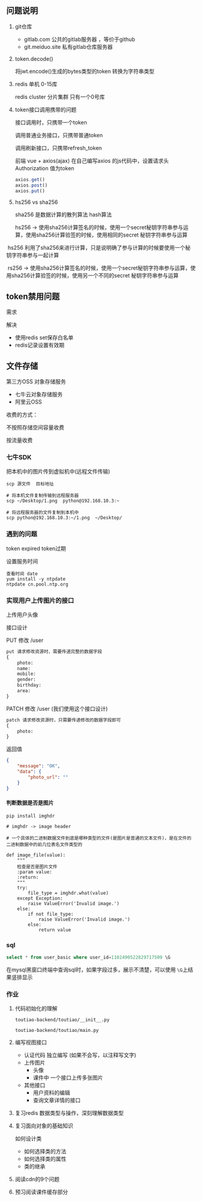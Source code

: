## 问题说明

1. git仓库

    * gitlab.com 公共的gitlab服务器 ，等价于github
    * git.meiduo.site 私有gitlab仓库服务器

2. token.decode()

    将jwt.encode()生成的bytes类型的token  转换为字符串类型

3. redis  单机 0-15库

    redis cluster 分片集群 只有一个0号库

4. token接口调用携带的问题

    接口调用时，只携带一个token

    调用普通业务接口，只携带普通token

    调用刷新接口，只携带refresh_token

    前端 vue + axios(ajax) 在自己编写axios 的js代码中，设置请求头Authorization 值为token

    ```js
    axios.get()
    axios.post()
    axios.put()
    ```

5. hs256 vs sha256

    sha256 是数据计算的散列算法 hash算法

    hs256  -> 使用sha256计算签名的时候，使用一个secret秘钥字符串参与运算，使用sha256计算验签的时候，使用相同的secret 秘钥字符串参与运算

​		hs256 利用了sha256来进行计算，只是说明确了参与计算的时候要使用一个秘钥字符串参与一起计算

​		rs256 ->  使用sha256计算签名的时候，使用一个secret秘钥字符串参与运算，使用sha256计算验签的时候，使用另一个不同的secret 秘钥字符串参与运算		

## token禁用问题

需求

解决

* 使用redis set保存白名单
* redis记录设置有效期

## 文件存储

第三方OSS 对象存储服务

* 七牛云对象存储服务
* 阿里云OSS

收费的方式：

不按照存储空间容量收费

按流量收费

### 七牛SDK

把本机中的图片传到虚拟机中(远程文件传输)

```shell
scp 源文件  目标地址

# 将本机文件复制传输到远程服务器
scp ~/Desktop/1.png  python@192.168.10.3:~  

# 将远程服务器的文件复制到本机中
scp python@192.168.10.3:~/1.png  ~/Desktop/
```

### 遇到的问题

token expired token过期

设置服务时间

```shell
查看时间 date
yum install -y ntpdate
ntpdate cn.pool.ntp.org
```

### 实现用户上传图片的接口

上传用户头像

接口设计

PUT  修改     /user

```python
put 请求修改资源时，需要传递完整的数据字段
{
    photo:
    name:
    mobile:
    gender:
    birthday:
    area:
}
```

PATCH 修改  /user  (我们使用这个接口设计)

```python
patch 请求修改资源时，只需要传递修改的数据字段即可
{
    photo:
}
```

返回值

```json
{
    "message": "OK",
    "data": {
        "photo_url": ""
    }
}
```

#### 判断数据是否是图片

```shell
pip install imghdr

# imghdr -> image header

# 一个具体的二进制数据文件到底是哪种类型的文件(是图片是普通的文本文件)，是在文件的二进制数据中的前几位表名文件类型的

def image_file(value):
    """
    检查是否是图片文件
    :param value:
    :return:
    """
    try:
        file_type = imghdr.what(value)
    except Exception:
        raise ValueError('Invalid image.')
    else:
        if not file_type:
            raise ValueError('Invalid image.')
        else:
            return value
```

### sql

```sql
select * from user_basic where user_id=1102490522829717509 \G
```

在mysql黑窗口终端中查询sql时，如果字段过多，展示不清楚，可以使用 `\G`上结果竖排显示



### 作业

1. 代码初始化的理解

    `toutiao-backend/toutiao/__init__.py`

    `toutiao-backend/toutiao/main.py`

2. 编写视图接口

    * 认证代码 独立编写 (如果不会写，以注释写文字)
    * 上传图片
        * 头像
        * 课件中 一个接口上传多张图片
    * 其他接口
        * 用户资料的编辑
        * 查询文章详情的接口

3. 复习redis 数据类型与操作，深刻理解数据类型

4. 复习面向对象的基础知识

    如何设计类

    * 如何选择类的方法
    * 如何选择类的属性
    * 类的继承

5. 阅读cdn的9个问题

6. 预习阅读课件缓存部分






















